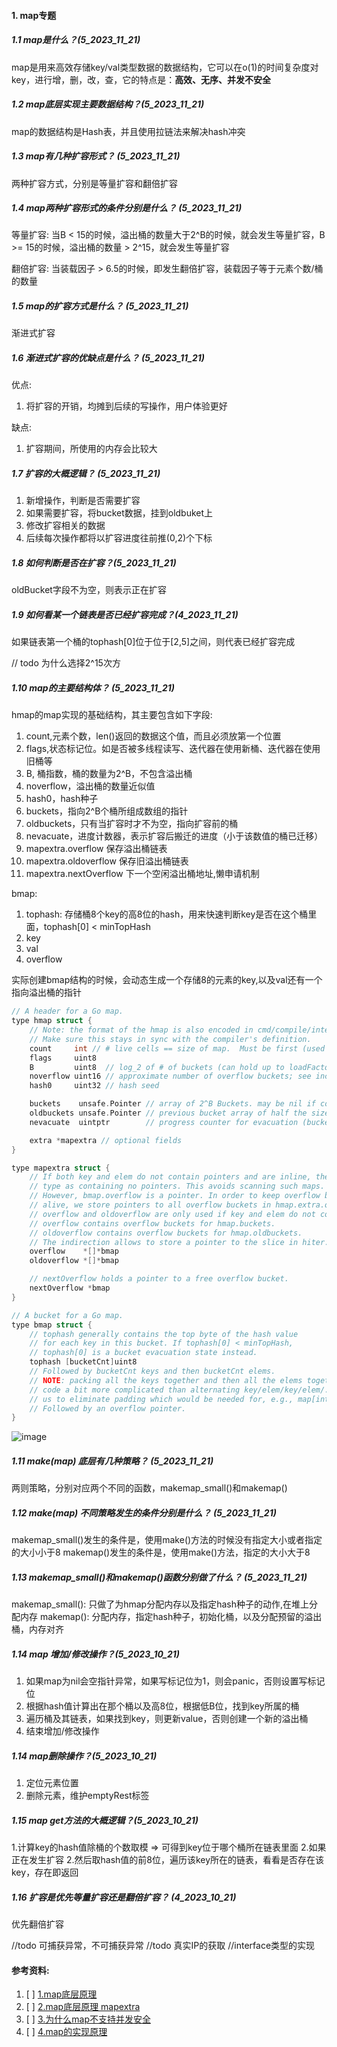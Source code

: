 #### 1. map专题

##### 1.1 map是什么？(5_2023_11_21)
map是用来高效存储key/val类型数据的数据结构，它可以在o(1)的时间复杂度对key，进行增，删，改，查，它的特点是：**高效、无序、并发不安全**


##### 1.2 map底层实现主要数据结构？(5_2023_11_21)
map的数据结构是Hash表，并且使用拉链法来解决hash冲突


##### 1.3 map有几种扩容形式？ (5_2023_11_21)
两种扩容方式，分别是等量扩容和翻倍扩容


##### 1.4 map两种扩容形式的条件分别是什么？ (5_2023_11_21)
等量扩容: 当B < 15的时候，溢出桶的数量大于2^B的时候，就会发生等量扩容，B >= 15的时候，溢出桶的数量 > 2^15，就会发生等量扩容

翻倍扩容: 当装载因子 > 6.5的时候，即发生翻倍扩容，装载因子等于元素个数/桶的数量


##### 1.5 map的扩容方式是什么？  (5_2023_11_21)
渐进式扩容

##### 1.6 渐进式扩容的优缺点是什么？  (5_2023_11_21)
优点:
1. 将扩容的开销，均摊到后续的写操作，用户体验更好

缺点:
1. 扩容期间，所使用的内存会比较大

##### 1.7 扩容的大概逻辑？ (5_2023_11_21)
1. 新增操作，判断是否需要扩容
2. 如果需要扩容，将bucket数据，挂到oldbuket上
3. 修改扩容相关的数据
4. 后续每次操作都将以扩容进度往前推(0,2)个下标

##### 1.8 如何判断是否在扩容？(5_2023_11_21)
oldBucket字段不为空，则表示正在扩容

##### 1.9 如何看某一个链表是否已经扩容完成？(4_2023_11_21)
如果链表第一个桶的tophash[0]位于位于[2,5]之间，则代表已经扩容完成

// todo 为什么选择2^15次方


##### 1.10 map的主要结构体？ (5_2023_11_21)	
hmap的map实现的基础结构，其主要包含如下字段:
1. count,元素个数，len()返回的数据这个值，而且必须放第一个位置
2. flags,状态标记位。如是否被多线程读写、迭代器在使用新桶、迭代器在使用旧桶等
3. B, 桶指数，桶的数量为2^B，不包含溢出桶
4. noverflow，溢出桶的数量近似值
5. hash0，hash种子
6. buckets，指向2^B个桶所组成数组的指针
7. oldbuckets，只有当扩容时才不为空，指向扩容前的桶
8. nevacuate，进度计数器，表示扩容后搬迁的进度（小于该数值的桶已迁移）
9. mapextra.overflow 保存溢出桶链表
10. mapextra.oldoverflow 保存旧溢出桶链表
11. mapextra.nextOverflow 下一个空闲溢出桶地址,懒申请机制


bmap:
1. tophash: 存储桶8个key的高8位的hash，用来快速判断key是否在这个桶里面，tophash[0] < minTopHash
2. key
3. val
4. overflow

实际创建bmap结构的时候，会动态生成一个存储8的元素的key,以及val还有一个指向溢出桶的指针


```c++
// A header for a Go map.
type hmap struct {
	// Note: the format of the hmap is also encoded in cmd/compile/internal/gc/reflect.go.
	// Make sure this stays in sync with the compiler's definition.
	count     int // # live cells == size of map.  Must be first (used by len() builtin)
	flags     uint8
	B         uint8  // log_2 of # of buckets (can hold up to loadFactor * 2^B items)
	noverflow uint16 // approximate number of overflow buckets; see incrnoverflow for details
	hash0     uint32 // hash seed

	buckets    unsafe.Pointer // array of 2^B Buckets. may be nil if count==0.
	oldbuckets unsafe.Pointer // previous bucket array of half the size, non-nil only when growing
	nevacuate  uintptr        // progress counter for evacuation (buckets less than this have been evacuated)

	extra *mapextra // optional fields
}

type mapextra struct {
	// If both key and elem do not contain pointers and are inline, then we mark bucket
	// type as containing no pointers. This avoids scanning such maps.
	// However, bmap.overflow is a pointer. In order to keep overflow buckets
	// alive, we store pointers to all overflow buckets in hmap.extra.overflow and hmap.extra.oldoverflow.
	// overflow and oldoverflow are only used if key and elem do not contain pointers.
	// overflow contains overflow buckets for hmap.buckets.
	// oldoverflow contains overflow buckets for hmap.oldbuckets.
	// The indirection allows to store a pointer to the slice in hiter.
	overflow    *[]*bmap
	oldoverflow *[]*bmap

	// nextOverflow holds a pointer to a free overflow bucket.
	nextOverflow *bmap
}

// A bucket for a Go map.
type bmap struct {
	// tophash generally contains the top byte of the hash value
	// for each key in this bucket. If tophash[0] < minTopHash,
	// tophash[0] is a bucket evacuation state instead.
	tophash [bucketCnt]uint8
	// Followed by bucketCnt keys and then bucketCnt elems.
	// NOTE: packing all the keys together and then all the elems together makes the
	// code a bit more complicated than alternating key/elem/key/elem/... but it allows
	// us to eliminate padding which would be needed for, e.g., map[int64]int8.
	// Followed by an overflow pointer.
}

```

![image](https://github.com/Luozujian/architect/assets/27532970/1a2097c3-2a10-4d6a-84a9-66c2953e4277)
##### 1.11 make(map) 底层有几种策略？ (5_2023_11_21)
两则策略，分别对应两个不同的函数，makemap_small()和makemap()

##### 1.12 make(map) 不同策略发生的条件分别是什么？ (5_2023_11_21)
makemap_small()发生的条件是，使用make()方法的时候没有指定大小或者指定的大小小于8
makemap()发生的条件是，使用make()方法，指定的大小大于8

##### 1.13 makemap_small()和makemap()函数分别做了什么？  (5_2023_11_21)
makemap_small(): 只做了为hmap分配内存以及指定hash种子的动作,在堆上分配内存
makemap(): 分配内存，指定hash种子，初始化桶，以及分配预留的溢出桶，内存对齐

##### 1.14 map 增加/修改操作？(5_2023_10_21)
1. 如果map为nil会空指针异常，如果写标记位为1，则会panic，否则设置写标记位
2. 根据hash值计算出在那个桶以及高8位，根据低B位，找到key所属的桶
3. 遍历桶及其链表，如果找到key，则更新value，否则创建一个新的溢出桶
4. 结束增加/修改操作

##### 1.14 map删除操作？(5_2023_10_21)
1. 定位元素位置
2. 删除元素，维护emptyRest标签


##### 1.15 map get方法的大概逻辑？(5_2023_10_21)
1.计算key的hash值除桶的个数取模 => 可得到key位于哪个桶所在链表里面
2.如果正在发生扩容
2.然后取hash值的前8位，遍历该key所在的链表，看看是否存在该key，存在即返回


##### 1.16 扩容是优先等量扩容还是翻倍扩容？ (4_2023_10_21)
优先翻倍扩容



//todo 可捕获异常，不可捕获异常
//todo 真实IP的获取
//interface类型的实现


#### 参考资料:

1. [ ] [1.map底层原理](https://zhuanlan.zhihu.com/p/495998623)
2. [ ] [2.map底层原理 mapextra](https://cloud.tencent.com/developer/article/1746966)
3. [ ] [3.为什么map不支持并发安全](https://learnku.com/articles/67151)
4. [ ] [4.map的实现原理](https://zhuanlan.zhihu.com/p/495998623)

